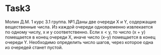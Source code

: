 # Task3
Молин Д.М. 1 курс 3.1 группа.
№1.Даны две очереди X и Y, содержащие вещественные числа. Из каждой очереди одновременно извлекается по одному числу, х и у соответственно. Если х < у, то число (х + у) помещается в конец очереди X, иначе число (х–у) помещается в конец очереди Y. Необходимо определить число шагов, через которое одна из очередей станет пустой.
